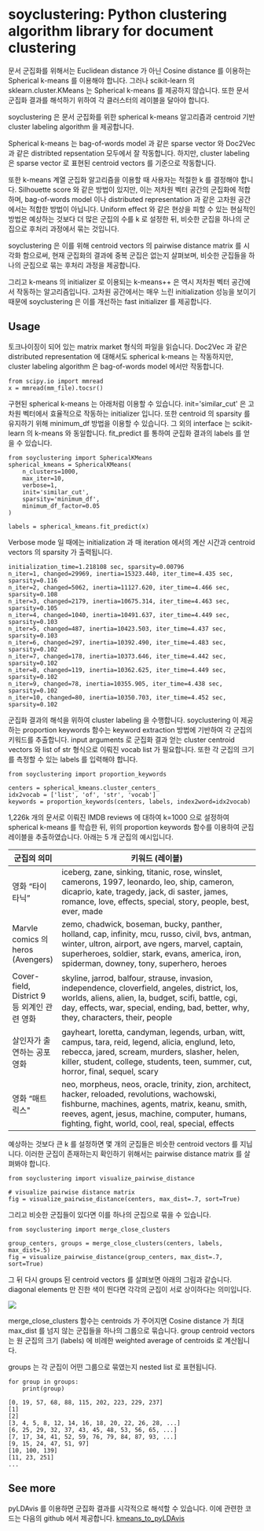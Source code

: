 # soyclustering: Python clustering algorithm library for document clustering

문서 군집화를 위해서는 Euclidean distance 가 아닌 Cosine distance 를 이용하는 Spherical k-means 를 이용해야 합니다. 그러나 scikit-learn 의 sklearn.cluster.KMeans 는 Spherical k-means 를 제공하지 않습니다. 또한 문서 군집화 결과를 해석하기 위하여 각 클러스터의 레이블을 달아야 합니다. 

soyclustering 은 문서 군집화를 위한 spherical k-means 알고리즘과 centroid 기반 cluster labeling algorithm 을 제공합니다.

Spherical k-means 는 bag-of-words model 과 같은 sparse vector 와 Doc2Vec 과 같은 distribted repsentation 모두에서 잘 작동합니다. 하지만, cluster labeling 은 sparse vector 로 표현된 centroid vectors 를 기준으로 작동합니다.

또한 k-means 계열 군집화 알고리즘을 이용할 때 사용자는 적절한 k 를 결정해야 합니다. Silhouette score 와 같은 방법이 있지만, 이는 저차원 벡터 공간의 군집화에 적합하며, bag-of-words model 이나 distributed representation 과 같은 고차원 공간에서는 적합한 방법이 아닙니다. Uniform effect 와 같은 현상을 피할 수 있는 현실적인 방법은 예상하는 것보다 더 많은 군집의 수를 k 로 설정한 뒤, 비슷한 군집을 하나의 군집으로 후처리 과정에서 묶는 것입니다.

soyclustering 은 이를 위해 centroid vectors 의 pairwise distance matrix 를 시각화 함으로써, 현재 군집화의 결과에 중복 군집은 없는지 살펴보며, 비슷한 군집들을 하나의 군집으로 묶는 후처리 과정을 제공합니다.

그리고 k-means 의 initializer 로 이용되는 k-means++ 은 역시 저차원 벡터 공간에서 작동하는 알고리즘입니다. 고차원 공간에서는 매우 느린 initialization 성능을 보이기 때문에 soyclustering 은 이를 개선하는 fast initializer 를 제공합니다.

## Usage

토크나이징이 되어 있는 matrix market 형식의 파일을 읽습니다. Doc2Vec 과 같은 distributed representation 에 대해서도 spherical k-means 는 작동하지만, cluster labeling algorithm 은 bag-of-words model 에서만 작동합니다.

    from scipy.io import mmread
    x = mmread(mm_file).tocsr()

구현된 spherical k-means 는 아래처럼 이용할 수 있습니다. init='similar_cut' 은 고차원 벡터에서 효율적으로 작동하는 initializer 입니다. 또한 centroid 의 sparsity 를 유지하기 위해 minimum_df 방법을 이용할 수 있습니다. 그 외의 interface 는 scikit-learn 의 k-means 와 동일합니다. fit_predict 를 통하여 군집화 결과의 labels 를 얻을 수 있습니다.

    from soyclustering import SphericalKMeans
    spherical_kmeans = SphericalKMeans(
        n_clusters=1000,
        max_iter=10,
        verbose=1,
        init='similar_cut',
        sparsity='minimum_df', 
        minimum_df_factor=0.05
    )

    labels = spherical_kmeans.fit_predict(x)

Verbose mode 일 때에는 initialization 과 매 iteration 에서의 계산 시간과 centroid vectors 의 sparsity 가 출력됩니다.

    initialization_time=1.218108 sec, sparsity=0.00796
    n_iter=1, changed=29969, inertia=15323.440, iter_time=4.435 sec, sparsity=0.116
    n_iter=2, changed=5062, inertia=11127.620, iter_time=4.466 sec, sparsity=0.108
    n_iter=3, changed=2179, inertia=10675.314, iter_time=4.463 sec, sparsity=0.105
    n_iter=4, changed=1040, inertia=10491.637, iter_time=4.449 sec, sparsity=0.103
    n_iter=5, changed=487, inertia=10423.503, iter_time=4.437 sec, sparsity=0.103
    n_iter=6, changed=297, inertia=10392.490, iter_time=4.483 sec, sparsity=0.102
    n_iter=7, changed=178, inertia=10373.646, iter_time=4.442 sec, sparsity=0.102
    n_iter=8, changed=119, inertia=10362.625, iter_time=4.449 sec, sparsity=0.102
    n_iter=9, changed=78, inertia=10355.905, iter_time=4.438 sec, sparsity=0.102
    n_iter=10, changed=80, inertia=10350.703, iter_time=4.452 sec, sparsity=0.102

군집화 결과의 해석을 위하여 cluster labeling 을 수행합니다. soyclustering 이 제공하는 proportion keywords 함수는 keyword extraction 방법에 기반하여 각 군집의 키워드를 추출합니다. input arguments 로 군집화 결과 얻는 cluster centroid vectors 와 list of str 형식으로 이뤄진 vocab list 가 필요합니다. 또한 각 군집의 크기를 측정할 수 있는 labels 를 입력해야 합니다.

    from soyclustering import proportion_keywords
    
    centers = spherical_kmeans.cluster_centers_
    idx2vocab = ['list', 'of', 'str', 'vocab']
    keywords = proportion_keywords(centers, labels, index2word=idx2vocab)

1,226k 개의 문서로 이뤄진 IMDB reviews 에 대하여 k=1000 으로 설정하여 spherical k-means 를 학습한 뒤, 위의 proportion keywords 함수를 이용하여 군집 레이블을 추출하였습니다. 아래는 5 개 군집의 예시입니다.

<table>
  <colgroup>
    <col width="20%" />
    <col width="80%" />
  </colgroup>
  <thead>
    <tr class="query_and_topic">
      <th>군집의 의미</th>
      <th>키워드 (레이블)</th>
    </tr>
  </thead>
  <tbody>
    <tr>
      <td markdown="span"> 영화 “타이타닉” </td>
      <td markdown="span"> iceberg, zane, sinking, titanic, rose, winslet, camerons, 1997, leonardo, leo, ship, cameron, dicaprio, kate, tragedy, jack, di saster, james, romance, love, effects, special, story, people, best, ever, made </td>
    </tr>
    <tr>
      <td markdown="span"> Marvle comics 의 heros (Avengers) </td>
      <td markdown="span"> zemo, chadwick, boseman, bucky, panther, holland, cap, infinity, mcu, russo, civil, bvs, antman, winter, ultron, airport, ave ngers, marvel, captain, superheroes, soldier, stark, evans, america, iron, spiderman, downey, tony, superhero, heroes </td>
    </tr>
    <tr>
      <td markdown="span"> Cover-field, District 9 등 외계인 관련 영화 </td>
      <td markdown="span"> skyline, jarrod, balfour, strause, invasion, independence, cloverfield, angeles, district, los, worlds, aliens, alien, la, budget, scifi, battle, cgi, day, effects, war, special, ending, bad, better, why, they, characters, their, people </td>
    </tr>
    <tr>
      <td markdown="span"> 살인자가 출연하는 공포 영화 </td>
      <td markdown="span"> gayheart, loretta, candyman, legends, urban, witt, campus, tara, reid, legend, alicia, englund, leto, rebecca, jared, scream, murders, slasher, helen, killer, student, college, students, teen, summer, cut, horror, final, sequel, scary </td>
    </tr>
    <tr>
      <td markdown="span"> 영화 “매트릭스" </td>
      <td markdown="span"> neo, morpheus, neos, oracle, trinity, zion, architect, hacker, reloaded, revolutions, wachowski, fishburne, machines, agents, matrix, keanu, smith, reeves, agent, jesus, machine, computer, humans, fighting, fight, world, cool, real, special, effects </td>
    </tr>
  </tbody>
</table>

예상하는 것보다 큰 k 를 설정하면 몇 개의 군집들은 비슷한 centroid vectors 를 지닙니다. 이러한 군집이 존재하는지 확인하기 위해서는 pairwise distance matrix 를 살펴봐야 합니다.

    from soyclustering import visualize_pairwise_distance

    # visualize pairwise distance matrix
    fig = visualize_pairwise_distance(centers, max_dist=.7, sort=True)

그리고 비슷한 군집들이 있다면 이를 하나의 군집으로 묶을 수 있습니다.

    from soyclustering import merge_close_clusters

    group_centers, groups = merge_close_clusters(centers, labels, max_dist=.5)
    fig = visualize_pairwise_distance(group_centers, max_dist=.7, sort=True)

그 뒤 다시 groups 된 centroid vectors 를 살펴보면 아래의 그림과 같습니다. diagonal elements 만 진한 색이 띈다면 각각의 군집이 서로 상이하다는 의미입니다.

![](https://github.com/lovit/clustering4docs/blob/master/assets/merge_similar_clusters.png)

merge_close_clusters 함수는 centroids 가 주어지면 Cosine distance 가 최대 max_dist 를 넘지 않는 군집들을 하나의 그룹으로 묶습니다. group centroid vectors 는 원 군집의 크기 (labels) 에 비례한 weighted average of centroids 로 계산됩니다.

groups 는 각 군집이 어떤 그룹으로 묶였는지 nested list 로 표현됩니다.

    for group in groups:
        print(group)

    [0, 19, 57, 68, 88, 115, 202, 223, 229, 237]
    [1]
    [2]
    [3, 4, 5, 8, 12, 14, 16, 18, 20, 22, 26, 28, ...]
    [6, 25, 29, 32, 37, 43, 45, 48, 53, 56, 65, ...]
    [7, 17, 34, 41, 52, 59, 76, 79, 84, 87, 93, ...]
    [9, 15, 24, 47, 51, 97]
    [10, 100, 139]
    [11, 23, 251]
    ...

## See more

pyLDAvis 를 이용하면 군집화 결과를 시각적으로 해석할 수 있습니다. 이에 관련한 코드는 다음의 github 에서 제공합니다. [kmeans_to_pyLDAvis](https://github.com/lovit/kmeans_to_pyLDAvis)
